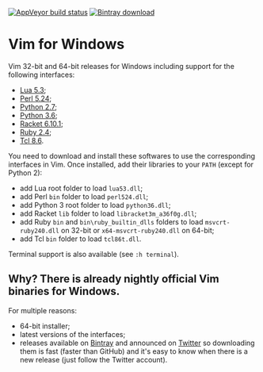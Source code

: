 [![AppVeyor build status](https://ci.appveyor.com/api/projects/status/twwsyen7192tjq17/branch/master?svg=true)](https://ci.appveyor.com/project/micbou/vim-for-windows/branch/master)
[![Bintray download](https://api.bintray.com/packages/micbou/generic/vim/images/download.svg)](https://bintray.com/micbou/generic/vim/_latestVersion)

# Vim for Windows

Vim 32-bit and 64-bit releases for Windows including support for the following
interfaces:
 - [Lua 5.3](https://sourceforge.net/projects/luabinaries/files/);
 - [Perl 5.24](https://www.activestate.com/activeperl/downloads);
 - [Python 2.7](https://www.python.org/downloads/release/python-2714/);
 - [Python 3.6](https://www.python.org/downloads/release/python-363/);
 - [Racket 6.10.1](https://racket-lang.org/download/);
 - [Ruby 2.4](https://rubyinstaller.org/downloads/);
 - [Tcl 8.6](https://www.activestate.com/activetcl/downloads).

You need to download and install these softwares to use the corresponding
interfaces in Vim. Once installed, add their libraries to your `PATH` (except
for Python 2):
 - add Lua root folder to load `lua53.dll`;
 - add Perl `bin` folder to load `perl524.dll`;
 - add Python 3 root folder to load `python36.dll`;
 - add Racket `lib` folder to load `libracket3m_a36f0g.dll`;
 - add Ruby `bin` and `bin\ruby_builtin_dlls` folders to load
   `msvcrt-ruby240.dll` on 32-bit or `x64-msvcrt-ruby240.dll` on 64-bit;
 - add Tcl `bin` folder to load `tcl86t.dll`.

Terminal support is also available (see `:h terminal`).

## Why? There is already nightly official Vim binaries for Windows.

For multiple reasons:
 - 64-bit installer;
 - latest versions of the interfaces;
 - releases available on
   [Bintray](https://bintray.com/micbou/generic/vim) and announced on
   [Twitter](https://twitter.com/mic_bou) so downloading them is fast (faster
   than GitHub) and it's easy to know when there is a new release (just follow
   the Twitter account).
